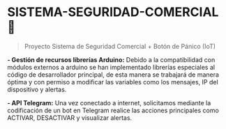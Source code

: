 # SISTEMA-SEGURIDAD-COMERCIAL 🔐
>Proyecto Sistema de Seguridad Comercial + Botón de Pánico (IoT)

__- Gestión de recursos librerías Arduino:__ Debido a la compatibilidad con módulos externos a arduino se han implementado librerías especiales al código de desarrollador principal, de esta manera se trabajará de manera óptima y con permiso a modificar las variables como los mensajes, IP del dispositivo y alertas. <br>

__- API Telegram:__ Una vez conectado a internet, solicitamos mediante la codificación de un bot en Telegram realice las acciones principales como ACTIVAR, DESACTIVAR y visualizar alertas.

